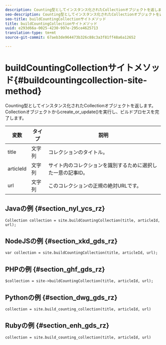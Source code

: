 ```yaml
---
description: Counting型としてインスタンス化されたCollectionオブジェクトを返します。 Collectionオブジェクトからcreate_or_update()を実行し、ビルドプロセスを完了します。
seo-description: Counting型としてインスタンス化されたCollectionオブジェクトを返します。 Collectionオブジェクトからcreate_or_update()を実行し、ビルドプロセスを完了します。
seo-title: buildCountingCollectionサイトメソッド
title: buildCountingCollectionサイトメソッド
uuid: e293d66a-0025-4230-997e-295ce4625713
translation-type: tm+mt
source-git-commit: 67aeb3de964473b326c88c3a3f81ff48a6a12652

---
```



# buildCountingCollectionサイトメソッド{#buildcountingcollection-site-method}

Counting型としてインスタンス化されたCollectionオブジェクトを返します。 Collectionオブジェクトからcreate_or_update()を実行し、ビルドプロセスを完了します。

| 変数 | タイプ | 説明 |
|--- |--- |--- |
| title | 文字列 | コレクションのタイトル。 |
| articleId | 文字列 | サイト内のコレクションを識別するために選択した一意の記事ID。 |
| url | 文字列 | このコレクションの正規の絶対URLです。 |

## Javaの例 {#section_nyl_ycs_rz}

```
Collection collection = site.buildCountingCollection(title, articleId, url); 
```

## NodeJSの例 {#section_xkd_gds_rz}

```
var collection = site.buildCountingCollection(title, articleId, url); 
```

## PHPの例 {#section_ghf_gds_rz}

```
$collection = site->buildCountingCollection(title, articleId, url); 
```

## Pythonの例 {#section_dwg_gds_rz}

```
collection = site.build_counting_collection(title, articleId, url) 
```

## Rubyの例 {#section_enh_gds_rz}

```
collection = site.build_counting_collection(title, articleId, url) 
```

